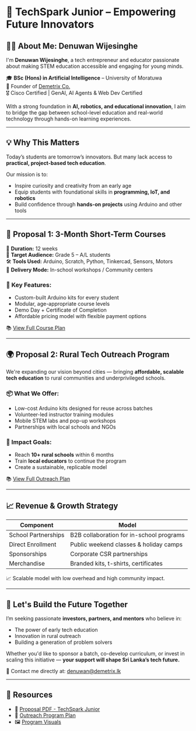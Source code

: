 # 📘 TechSpark Junior – Empowering Future Innovators

## 👨‍💻 About Me: Denuwan Wijesinghe

I'm **Denuwan Wijesinghe**, a tech entrepreneur and educator passionate about making STEM education accessible and engaging for young minds.  

🎓 **BSc (Hons) in Artificial Intelligence** – University of Moratuwa  
🚀 Founder of [Demetrix Co.](https://demetrix.lk )  
🎖️ Cisco Certified | GenAI, AI Agents & Web Dev Certified  

With a strong foundation in **AI, robotics, and educational innovation**, I aim to bridge the gap between school-level education and real-world technology through hands-on learning experiences.

---

## 💡 Why This Matters

Today’s students are tomorrow’s innovators. But many lack access to **practical, project-based tech education**.  

Our mission is to:
- Inspire curiosity and creativity from an early age
- Equip students with foundational skills in **programming, IoT, and robotics**
- Build confidence through **hands-on projects** using Arduino and other tools

---

## 🎯 Proposal 1: 3-Month Short-Term Courses

📅 **Duration:** 12 weeks  
🎯 **Target Audience:** Grade 5 – A/L students  
🛠 **Tools Used:** Arduino, Scratch, Python, Tinkercad, Sensors, Motors  
📍 **Delivery Mode:** In-school workshops / Community centers

### 🔧 Key Features:
- Custom-built Arduino kits for every student
- Modular, age-appropriate course levels
- Demo Day + Certificate of Completion
- Affordable pricing model with flexible payment options

📚 [View Full Course Plan](#)

---

## 🌍 Proposal 2: Rural Tech Outreach Program

We're expanding our vision beyond cities — bringing **affordable, scalable tech education** to rural communities and underprivileged schools.

### 📦 What We Offer:
- Low-cost Arduino kits designed for reuse across batches
- Volunteer-led instructor training modules
- Mobile STEM labs and pop-up workshops
- Partnerships with local schools and NGOs

### 🚀 Impact Goals:
- Reach **10+ rural schools** within 6 months
- Train **local educators** to continue the program
- Create a sustainable, replicable model

📚 [View Full Outreach Plan](#)

---

## 📈 Revenue & Growth Strategy

| Component | Model |
|---------|-------|
| School Partnerships | B2B collaboration for in-school programs |
| Direct Enrollment | Public weekend classes & holiday camps |
| Sponsorships | Corporate CSR partnerships |
| Merchandise | Branded kits, t-shirts, certificates |

📈 Scalable model with low overhead and high community impact.

---

## 🤝 Let's Build the Future Together

I’m seeking passionate **investors, partners, and mentors** who believe in:
- The power of early tech education
- Innovation in rural outreach
- Building a generation of problem solvers

Whether you'd like to sponsor a batch, co-develop curriculum, or invest in scaling this initiative — **your support will shape Sri Lanka’s tech future.**

📩 Contact me directly at: denuwan@demetrix.lk

---

## 📁 Resources

- 📄 [Proposal PDF - TechSpark Junior](docs/proposal-techspark-junior.pdf)
- 📄 [Outreach Program Plan](docs/outreach-program-plan.pdf)
- 🖼️ [Program Visuals](images/)
